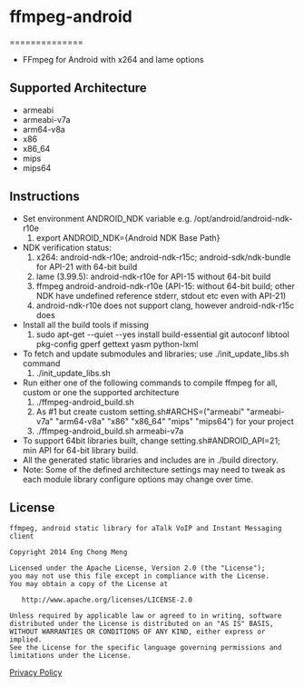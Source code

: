 # ffmpeg-android
==============

* FFmpeg for Android with x264 and lame options

Supported Architecture
----
* armeabi
* armeabi-v7a
* arm64-v8a
* x86
* x86_64
* mips
* mips64

Instructions
----
* Set environment ANDROID_NDK variable e.g. /opt/android/android-ndk-r10e
  1. export ANDROID_NDK={Android NDK Base Path}
* NDK verification status:
  1. x264: android-ndk-r10e; android-ndk-r15c; android-sdk/ndk-bundle for API-21 with 64-bit build
  2. lame (3.99.5): android-ndk-r10e for API-15 without 64-bit build
  3. ffmpeg android-android-ndk-r10e (API-15: without 64-bit build; other NDK have undefined reference stderr, stdout etc even with API-21)
  4. android-ndk-r10e does not support clang, however android-ndk-r15c does
* Install all the build tools if missing
  1. sudo apt-get --quiet --yes install build-essential git autoconf libtool pkg-config gperf gettext yasm python-lxml
* To fetch and update submodules and libraries; use ./init_update_libs.sh command
  1. ./init_update_libs.sh
* Run either one of the following commands to compile ffmpeg for all, custom or one the supported architecture
  1. ./ffmpeg-android_build.sh
  2. As #1 but create custom setting.sh#ARCHS=("armeabi" "armeabi-v7a" "arm64-v8a" "x86" "x86_64" "mips" "mips64") for your project
  3. ./ffmpeg-android_build.sh armeabi-v7a
* To support 64bit libraries built, change setting.sh#ANDROID_API=21; min API for 64-bit library build.
* All the generated static libraries and includes are in ./build directory.
* Note: Some of the defined architecture settings may need to tweak as each module library configure options may change over time.

License
-------

    ffmpeg, android static library for aTalk VoIP and Instant Messaging client
    
    Copyright 2014 Eng Chong Meng
        
    Licensed under the Apache License, Version 2.0 (the "License");
    you may not use this file except in compliance with the License.
    You may obtain a copy of the License at
    
       http://www.apache.org/licenses/LICENSE-2.0
    
    Unless required by applicable law or agreed to in writing, software
    distributed under the License is distributed on an "AS IS" BASIS,
    WITHOUT WARRANTIES OR CONDITIONS OF ANY KIND, either express or implied.
    See the License for the specific language governing permissions and
    limitations under the License.


[Privacy Policy](http://atalk.sytes.net/privacypolicy.html) 

